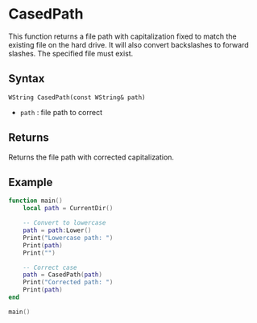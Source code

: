 # CasedPath

This function returns a file path with capitalization fixed to match the existing file on the hard drive. It will also convert backslashes to forward slashes. The specified file must exist.

## Syntax
`WString CasedPath(const WString& path)`

- `path` : file path to correct

## Returns
Returns the file path with corrected capitalization.

## Example

```lua
function main()
    local path = CurrentDir()

    -- Convert to lowercase
    path = path:Lower()
    Print("Lowercase path: ")
    Print(path)
    Print("")

    -- Correct case
    path = CasedPath(path)
    Print("Corrected path: ")
    Print(path)
end

main()
```